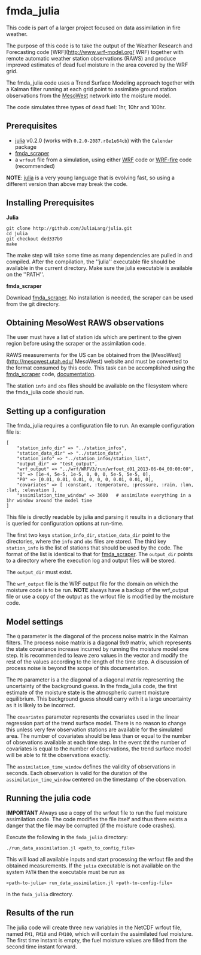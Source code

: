 fmda_julia
==========

This code is part of a larger project focused on data assimilation in fire weather.

The purpose of this code is to take the output of the Weather Research and Forecasting code [WRF](http://www.wrf-model.org/ WRF)
together with remote automatic weather station observations (RAWS) and produce improved estimates of dead fuel moisture in the
area covered by the WRF grid.

The fmda_julia code uses a Trend Surface Modeling approach together with a Kalman filter running at each grid point to
assimilate ground station observations from the [MesoWest](http://http://mesowest.utah.edu/ "MesoWest") network into the moisture model.

The code simulates three types of dead fuel: 1hr, 10hr and 100hr.

Prerequisites
-------------

  * [julia](http://julialang.org "julia") v0.2.0 (works with `0.2.0-2087.r8e1e64cb`) with the `Calendar` package
  * [fmda_scraper](https://github.com/vejmelkam/fmda_scraper "fmda_scraper")
  * a `wrfout` file from a simulation, using either [WRF](http://www.wrf-model.org/index.php "WRF") code or [WRF-fire](http://openwfm.org "WRF-fire") code (recommended)

**NOTE**: [julia](http://julialang.org "julia") is a very young language that is evolving fast, so using a different version than above may break the code.

Installing Prerequisites
------------------------

**Julia**

    git clone http://github.com/JuliaLang/julia.git
    cd julia
    git checkout ded337b9
    make

The make step will take some time as many dependencies are pulled in and compiled.  After the compilation, the ''julia'' executable file should be available in the current directory.  Make sure the julia executable is available on the ''PATH''.

**fmda_scraper**

Download [fmda_scraper](https://github.com/vejmelkam/fmda_scraper "fmda_scraper").  No installation is needed, the scraper can be used from the git directory.


Obtaining MesoWest RAWS observations
------------------------------------

The user must have a list of station ids which are pertinent to the given region before using the scraper or the assimilation code.

RAWS measurements for the US can be obtained from the [MesoWest](http://mesowest.utah.edu/ MesoWest) website and must be
converted to the format consumed by this code.  This task can be accomplished using the [fmda_scraper](http://github.com/vejmelka/fmda_julia "fmda_julia") code, [documentation](https://github.com/vejmelkam/fmda_scraper/blob/master/README.md "documentation").

The station `info` and `obs` files should be available on the filesystem where the fmda_julia code should run.


Setting up a configuration
--------------------------

The fmda_julia requires a configuration file to run.  An example configuration file is:

    [
        "station_info_dir" => "../station_infos",
        "station_data_dir" => "../station_data",
        "station_info" => "../station_infos/station_list",
        "output_dir" => "test_output",
        "wrf_output" => "../wrf/WRFV3/run/wrfout_d01_2013-06-04_00:00:00",
        "Q" => [1e-4, 5e-5, 1e-5, 0, 0, 0, 5e-5, 5e-5, 0],
        "P0" => [0.01, 0.01, 0.01, 0, 0, 0, 0.01, 0.01, 0],
        "covariates" => [ :constant, :temperature, :pressure, :rain, :lon, :lat, :elevation ],
        "assimilation_time_window" => 3600   # assimilate everything in a 1hr window around the model time
    ]

This file is directly readable by julia and parsing it results in a dictionary that is queried for configuration options
at run-time.

The first two keys `station_info_dir`, `station_data_dir` point to the directories, where the `info` and `obs` files
are stored.  The third key `station_info` is the list of stations that should be used by the code.  The format of the
list is identical to that for [fmda_scraper](http://github.com/vejmelkam/fmda_scraper "fmda_scraper").  The `output_dir`
points to a directory where the execution log and output files will be stored.

The `output_dir` must exist.

The `wrf_output` file is the WRF output file for the domain on which the moisture code is to be run.  **NOTE** always have a backup of the wrf_output file or use a copy of the output as the wrfout file is modified by the moisture code.



Model settings
--------------

The `Q` parameter is the diagonal of the process noise matrix in the Kalman filters.  The process noise matrix is a
diagonal 9x9 matrix, which represents the state covariance increase incurred by running the moisture model one step.
It is recommended to leave zero values in the vector and modify the rest of the values according to the length of the
time step.  A discussion of process noise is beyond the scope of this documentation.

The `P0` parameter is a the diagonal of a diagonal matrix representing the uncertainty of the background guess.  In the
fmda_julia code, the first estimate of the moisture state is the atmospheric current moisture equilibrium. This background
guess should carry with it a large uncertainty as it is likely to be incorrect.

The `covariates` parameter represents the covariates used in the linear regression part of the trend surface model.  There
is no reason to change this unless very few observation stations are available for the simulated area.  The number of covariates should be less than or equal to the number of obsevations available at each time step.  In the event tht the number of
covariates is equal to the number of observations, the trend surface model will be able to fit the observations exactly.

The `assimilation_time_window` defines the validity of observations in seconds.  Each observation is valid for the duration 
of the `assimilation_time_window` centered on the timestamp of the observation.

Running the julia code
----------------------

**IMPORTANT** Always use a copy of the wrfout file to run the fuel moisture assimilation code.  The code modifies the file itself and thus there exists a danger that the file may be corrupted (if the moisture code crashes).


Execute the following in the `fmda_julia` directory:

    ./run_data_assimilation.jl <path_to_config_file>

This will load all available inputs and start processing the wrfout file and the obtained measurements.  If the `julia` executable is not available on the system `PATH` then the executable must be run as

    <path-to-julia> run_data_assimilation.jl <path-to-config-file>

in the `fmda_julia` directory.


Results of the run
------------------

The julia code will create three new variables in the NetCDF wrfout file, named `FM1`, `FM10` and `FM100`, which will contain the assimilated fuel moisture.  The first time instant is empty, the fuel moisture values are filled from the second time instant forward.
